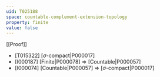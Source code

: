 ```yaml
---
uid: T025188
space: countable-complement-extension-topology
property: finite
value: false
---
```

[[Proof]]

* [T015322] [$\sigma$-compact|P000017]
* [I000187] [Finite|P000078] => [Countable|P000057]
* [I000074] [Countable|P000057] => [$\sigma$-compact|P000017]

